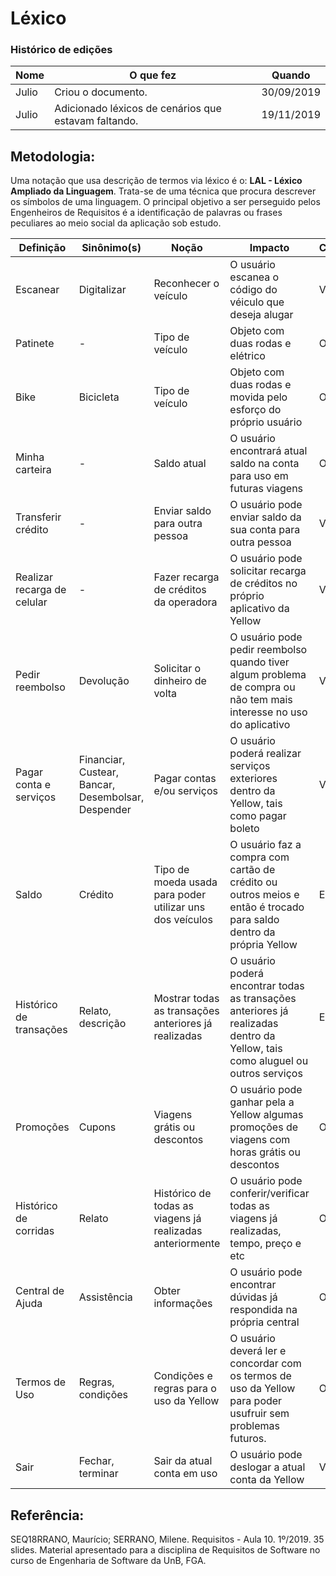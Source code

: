 # Léxico

### Histórico de edições
| Nome|O que fez|Quando|
|-----|---------|------|
| Julio | Criou o documento. | 30/09/2019 |
| Julio | Adicionado léxicos de cenários que estavam faltando. | 19/11/2019 |

## Metodologia:
Uma notação que usa descrição de termos via léxico é o: **LAL - Léxico Ampliado da Linguagem**. Trata-se de uma técnica que procura descrever os símbolos de uma linguagem. O principal objetivo a ser perseguido pelos Engenheiros de Requisitos é a identificação de palavras ou frases peculiares ao meio social da aplicação sob estudo.

| Definição | Sinônimo(s) | Noção | Impacto | Classificação |
|-----|---------|------|---------|---------|
| Escanear | Digitalizar | Reconhecer o veículo | O usuário escanea o código do véiculo que deseja alugar | Verbo
| Patinete | - | Tipo de veículo | Objeto com duas rodas e elétrico | Objeto
| Bike | Bicicleta | Tipo de veículo | Objeto com duas rodas e movida pelo esforço do próprio usuário | Objeto
| Minha carteira | - | Saldo atual | O usuário encontrará atual saldo na conta para uso em futuras viagens | Objeto
| Transferir crédito | - | Enviar saldo para outra pessoa | O usuário pode enviar saldo da sua conta para outra pessoa | Verbo
| Realizar recarga de celular | - | Fazer recarga de créditos da operadora | O usuário pode solicitar recarga de créditos no próprio aplicativo da Yellow | Verbo
| Pedir reembolso | Devolução | Solicitar o dinheiro de volta | O usuário pode pedir reembolso quando tiver algum problema de compra ou não tem mais interesse no uso do aplicativo | Verbo
| Pagar conta e serviços | Financiar, Custear, Bancar, Desembolsar, Despender | Pagar contas e/ou serviços | O usuário poderá realizar serviços exteriores dentro da Yellow, tais como pagar boleto | Verbo
| Saldo | Crédito | Tipo de moeda usada para poder utilizar uns dos veículos | O usuário faz a compra com cartão de crédito ou outros meios e então é trocado para saldo dentro da própria Yellow | Estado
| Histórico de transações | Relato, descrição  | Mostrar todas as transações anteriores já realizadas | O usuário poderá encontrar todas as transações anteriores já realizadas dentro da Yellow, tais como aluguel ou outros serviços | Estado
| Promoções | Cupons | Viagens grátis ou descontos | O usuário pode ganhar pela a Yellow algumas promoções de viagens com horas grátis ou descontos | Objeto
| Histórico de corridas | Relato | Histórico de todas as viagens já realizadas anteriormente | O usuário pode conferir/verificar todas as viagens já realizadas, tempo, preço e etc | Objeto
| Central de Ajuda | Assistência | Obter informações | O usuário pode encontrar dúvidas já respondida na própria central | Objeto
| Termos de Uso | Regras, condições | Condições e regras para o uso da Yellow | O usuário deverá ler e concordar com os termos de uso da Yellow para poder usufruir sem problemas futuros. | Objeto
| Sair | Fechar, terminar | Sair da atual conta em uso | O usuário pode deslogar a atual conta da Yellow | Verbo

## Referência:
SEQ18RRANO, Maurício; SERRANO, Milene. Requisitos - Aula 10. 1º/2019. 35 slides. Material apresentado para a disciplina de Requisitos de Software no curso de Engenharia de Software da UnB, FGA.
